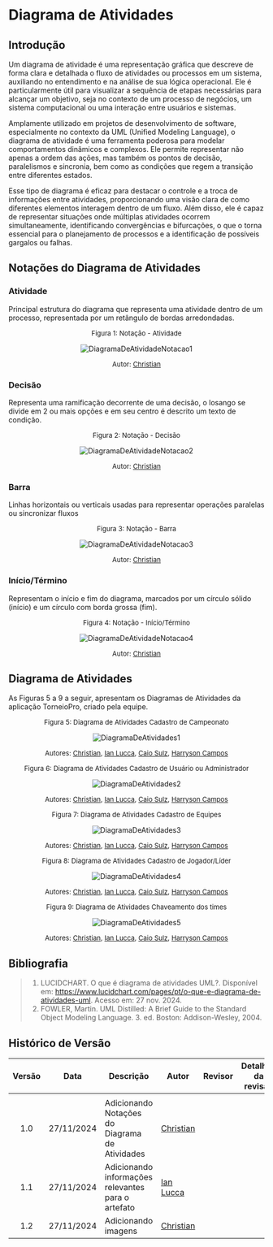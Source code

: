 # Diagrama de Atividades

## Introdução


Um diagrama de atividade é uma representação gráfica que descreve de forma clara e detalhada o fluxo de atividades ou processos em um sistema, auxiliando no entendimento e na análise de sua lógica operacional. Ele é particularmente útil para visualizar a sequência de etapas necessárias para alcançar um objetivo, seja no contexto de um processo de negócios, um sistema computacional ou uma interação entre usuários e sistemas.

Amplamente utilizado em projetos de desenvolvimento de software, especialmente no contexto da UML (Unified Modeling Language), o diagrama de atividade é uma ferramenta poderosa para modelar comportamentos dinâmicos e complexos. Ele permite representar não apenas a ordem das ações, mas também os pontos de decisão, paralelismos e sincronia, bem como as condições que regem a transição entre diferentes estados.

Esse tipo de diagrama é eficaz para destacar o controle e a troca de informações entre atividades, proporcionando uma visão clara de como diferentes elementos interagem dentro de um fluxo. Além disso, ele é capaz de representar situações onde múltiplas atividades ocorrem simultaneamente, identificando convergências e bifurcações, o que o torna essencial para o planejamento de processos e a identificação de possíveis gargalos ou falhas.



## Notações do Diagrama de Atividades

### Atividade

Principal estrutura do diagrama que representa uma atividade dentro de um processo, representada por um retângulo de bordas arredondadas.

<center>

<font size="2"><p style="text-align: center">Figura 1: Notação - Atividade </p></font>

![DiagramaDeAtividadeNotacao1](../../Assets/atividade.png)


<font size="2"><p style="text-align: center">Autor: [Christian](https://github.com/crstyhs)</p></font>

</center>

### Decisão

Representa uma ramificação decorrente de uma decisão, o losango se divide em 2 ou mais opções e em seu centro é descrito um texto de condição.

<center>

<font size="2"><p style="text-align: center">Figura 2: Notação - Decisão </p></font>

![DiagramaDeAtividadeNotacao2](../../Assets/decisao.png)


<font size="2"><p style="text-align: center">Autor: [Christian](https://github.com/crstyhs)</p></font>

</center>

### Barra

Linhas horizontais ou verticais usadas para representar operações paralelas ou sincronizar fluxos

<center>

<font size="2"><p style="text-align: center">Figura 3: Notação - Barra </p></font>

![DiagramaDeAtividadeNotacao3](../../Assets/barra.png)


<font size="2"><p style="text-align: center">Autor: [Christian](https://github.com/crstyhs)</p></font>

</center>

### Início/Término

Representam o início e fim do diagrama, marcados por um círculo sólido (início) e um círculo com borda grossa (fim).

<center>

<font size="2"><p style="text-align: center">Figura 4: Notação - Início/Término </p></font>

![DiagramaDeAtividadeNotacao4](../../Assets/iniciofim.png)


<font size="2"><p style="text-align: center">Autor: [Christian](https://github.com/crstyhs)</p></font>

</center>

## Diagrama de Atividades

As Figuras 5 a 9 a seguir, apresentam os Diagramas de Atividades da aplicação TorneioPro, criado pela equipe.

<center>

<font size="2"><p style="text-align: center">Figura 5: Diagrama de Atividades Cadastro de Campeonato </p></font>

![DiagramaDeAtividades1](../../Assets/cadastrocampeonato.png)


<font size="2"><p style="text-align: center">Autores: [Christian](https://github.com/crstyhs), [Ian Lucca](https://github.com/IanLucca12), [Caio Sulz](https://github.com/CaioSulz), [Harryson Campos](https://github.com/harry-cmartin) </p></font>

</center>

<center>

<font size="2"><p style="text-align: center">Figura 6: Diagrama de Atividades Cadastro de Usuário ou Administrador </p></font>

![DiagramaDeAtividades2](../../Assets/cadastrodeusuario.png)


<font size="2"><p style="text-align: center">Autores: [Christian](https://github.com/crstyhs), [Ian Lucca](https://github.com/IanLucca12), [Caio Sulz](https://github.com/CaioSulz), [Harryson Campos](https://github.com/harry-cmartin) </p></font>

</center>

<center>

<font size="2"><p style="text-align: center">Figura 7: Diagrama de Atividades Cadastro de Equipes</p></font>

![DiagramaDeAtividades3](../../Assets/cadastroequipe.png)


<font size="2"><p style="text-align: center">Autores: [Christian](https://github.com/crstyhs), [Ian Lucca](https://github.com/IanLucca12), [Caio Sulz](https://github.com/CaioSulz), [Harryson Campos](https://github.com/harry-cmartin) </p></font>

</center>

<center>

<font size="2"><p style="text-align: center">Figura 8: Diagrama de Atividades Cadastro de Jogador/Líder</p></font>

![DiagramaDeAtividades4](../../Assets/cadastrojogador.png)


<font size="2"><p style="text-align: center">Autores: [Christian](https://github.com/crstyhs), [Ian Lucca](https://github.com/IanLucca12), [Caio Sulz](https://github.com/CaioSulz), [Harryson Campos](https://github.com/harry-cmartin) </p></font>

</center>

<center>

<font size="2"><p style="text-align: center">Figura 9: Diagrama de Atividades Chaveamento dos times</p></font>

![DiagramaDeAtividades5](../../Assets/chaveamento.png)


<font size="2"><p style="text-align: center">Autores: [Christian](https://github.com/crstyhs), [Ian Lucca](https://github.com/IanLucca12), [Caio Sulz](https://github.com/CaioSulz), [Harryson Campos](https://github.com/harry-cmartin) </p></font>

</center>


## Bibliografia

> 1. LUCIDCHART. O que é diagrama de atividades UML?. Disponível em: https://www.lucidchart.com/pages/pt/o-que-e-diagrama-de-atividades-uml. Acesso em: 27 nov. 2024.
> 2. FOWLER, Martin. UML Distilled: A Brief Guide to the Standard Object Modeling Language. 3. ed. Boston: Addison-Wesley, 2004.
## Histórico de Versão


|Versão|Data|Descrição|Autor|Revisor| Detalhes da revisão |
|:----:|----|---------|-----|:-------:|-----| 
|  |  |  |  |  | |
| 1.0 | 27/11/2024 | Adicionando Notações do Diagrama de Atividades |[Christian](https://github.com/crstyhs) |  | |
|1.1| 27/11/2024 | Adicionando informações relevantes para o artefato |[Ian Lucca](https://github.com/IanLucca12)  | |
| 1.2 | 27/11/2024 | Adicionando imagens |[Christian](https://github.com/crstyhs) |  | |
